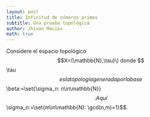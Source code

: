 ```yaml
---
layout: post
title: Infinitud de números primos
subtitle: Una prueba topológica
author: Jhixon Macías
math: true
---
```


Considere el espacio topológico  $$X=(\mathbb{N},\tau)\) donde $$\tau$$ es la topología generada por la base $$\beta:=\set{\sigma_n: n\in\mathbb{N}}$$. Aquí $$\sigma_n:=\set{m\in\mathbb{N}: \gcd(n,m)=1}$$.
